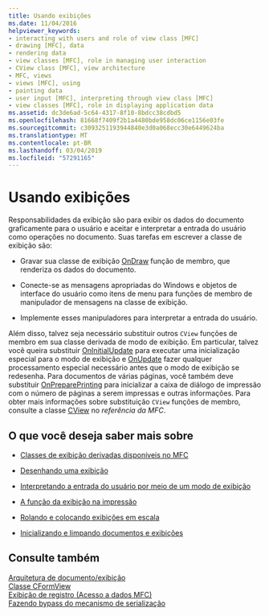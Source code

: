 ```yaml
---
title: Usando exibições
ms.date: 11/04/2016
helpviewer_keywords:
- interacting with users and role of view class [MFC]
- drawing [MFC], data
- rendering data
- view classes [MFC], role in managing user interaction
- CView class [MFC], view architecture
- MFC, views
- views [MFC], using
- painting data
- user input [MFC], interpreting through view class [MFC]
- view classes [MFC], role in displaying application data
ms.assetid: dc3de6ad-5c64-4317-8f10-8bdcc38cdbd5
ms.openlocfilehash: 81668f7409f2b1a4480bde958dc06ce1156e03fe
ms.sourcegitcommit: c3093251193944840e3d0a068ecc30e6449624ba
ms.translationtype: MT
ms.contentlocale: pt-BR
ms.lasthandoff: 03/04/2019
ms.locfileid: "57291165"
---
```

# <a name="using-views"></a>Usando exibições

Responsabilidades da exibição são para exibir os dados do documento graficamente para o usuário e aceitar e interpretar a entrada do usuário como operações no documento. Suas tarefas em escrever a classe de exibição são:

- Gravar sua classe de exibição [OnDraw](../mfc/reference/cview-class.md#ondraw) função de membro, que renderiza os dados do documento.

- Conecte-se as mensagens apropriadas do Windows e objetos de interface do usuário como itens de menu para funções de membro de manipulador de mensagens na classe de exibição.

- Implemente esses manipuladores para interpretar a entrada do usuário.

Além disso, talvez seja necessário substituir outros `CView` funções de membro em sua classe derivada de modo de exibição. Em particular, talvez você queira substituir [OnInitialUpdate](../mfc/reference/cview-class.md#oninitialupdate) para executar uma inicialização especial para o modo de exibição e [OnUpdate](../mfc/reference/cview-class.md#onupdate) fazer qualquer processamento especial necessário antes que o modo de exibição se redesenha. Para documentos de várias páginas, você também deve substituir [OnPreparePrinting](../mfc/reference/cview-class.md#onprepareprinting) para inicializar a caixa de diálogo de impressão com o número de páginas a serem impressas e outras informações. Para obter mais informações sobre substituição `CView` funções de membro, consulte a classe [CView](../mfc/reference/cview-class.md) no *referência da MFC*.

## <a name="what-do-you-want-to-know-more-about"></a>O que você deseja saber mais sobre

- [Classes de exibição derivadas disponíveis no MFC](../mfc/derived-view-classes-available-in-mfc.md)

- [Desenhando uma exibição](../mfc/drawing-in-a-view.md)

- [Interpretando a entrada do usuário por meio de um modo de exibição](../mfc/interpreting-user-input-through-a-view.md)

- [A função da exibição na impressão](../mfc/role-of-the-view-in-printing.md)

- [Rolando e colocando exibições em escala](../mfc/scrolling-and-scaling-views.md)

- [Inicializando e limpando documentos e exibições](../mfc/initializing-and-cleaning-up-documents-and-views.md)

## <a name="see-also"></a>Consulte também

[Arquitetura de documento/exibição](../mfc/document-view-architecture.md)<br/>
[Classe CFormView](../mfc/reference/cformview-class.md)<br/>
[Exibição de registro (Acesso a dados MFC)](../data/record-views-mfc-data-access.md)<br/>
[Fazendo bypass do mecanismo de serialização](../mfc/bypassing-the-serialization-mechanism.md)
